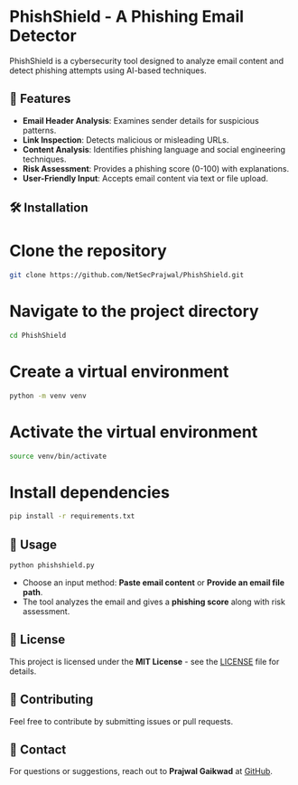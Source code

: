 # PhishShield - A Phishing Email Detector

PhishShield is a cybersecurity tool designed to analyze email content and detect phishing attempts using AI-based techniques.

## 🚀 Features
- **Email Header Analysis**: Examines sender details for suspicious patterns.
- **Link Inspection**: Detects malicious or misleading URLs.
- **Content Analysis**: Identifies phishing language and social engineering techniques.
- **Risk Assessment**: Provides a phishing score (0-100) with explanations.
- **User-Friendly Input**: Accepts email content via text or file upload.

## 🛠️ Installation

# Clone the repository
```bash
git clone https://github.com/NetSecPrajwal/PhishShield.git
```
# Navigate to the project directory
```bash
cd PhishShield
```
# Create a virtual environment
```bash
python -m venv venv
```
# Activate the virtual environment
```bash
source venv/bin/activate
```
# Install dependencies
```bash
pip install -r requirements.txt
```

## 🎯 Usage

```bash
python phishshield.py
```

- Choose an input method: **Paste email content** or **Provide an email file path**.
- The tool analyzes the email and gives a **phishing score** along with risk assessment.

## 📜 License

This project is licensed under the **MIT License** - see the [LICENSE](LICENSE) file for details.

## 🤝 Contributing

Feel free to contribute by submitting issues or pull requests.

## 📧 Contact

For questions or suggestions, reach out to **Prajwal Gaikwad** at [GitHub](https://github.com/NetSecPrajwal).
